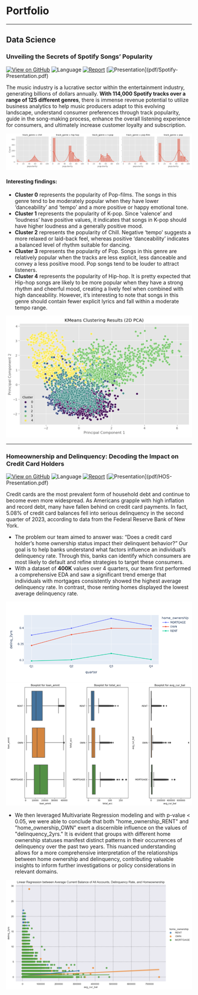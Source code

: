 # Portfolio
---
## Data Science

### Unveiling the Secrets of Spotify Songs’ Popularity

[![View on GitHub](https://img.shields.io/badge/GitHub-View_on_GitHub-blue?logo=GitHub)](https://github.com/linhlhpham/Spotify-Song-Popularity/blob/main/DSO-545_Final-Project-Code.ipynb)
![Language](https://img.shields.io/badge/Python-Language-navy?logo=Python)
[![Report](https://img.shields.io/badge/PDF-Report-red?logo=PDF)](pdf/Spotify-Report.pdf)
[![Presentation](https://img.shields.io/badge/Presentation-salmon?)](pdf/Spotify-Presentation.pdf)

The music industry is a lucrative sector within the entertainment industry, generating billions of dollars annually. **With 114,000 Spotify tracks over a range of 125 different genres**, there is immense revenue potential to utilize business analytics to help music producers adapt to this evolving landscape, understand consumer preferences through track popularity, guide in the song-making process, enhance the overall listening experience for consumers, and ultimately increase customer loyalty and subscription.

<center><img src="images/spotify graph.png"/></center>

#### Interesting findings:
- **Cluster 0** represents the popularity of Pop-films. The songs in this genre tend to be moderately popular when they have lower ‘danceability’ and ‘tempo’ and a more positive or happy emotional tone.
- **Cluster 1** represents the popularity of K-pop. Since ‘valence’ and ‘loudness’ have positive values, it indicates that songs in K-pop should have higher loudness and a generally positive mood.
- **Cluster 2** represents the popularity of Chill. Negative ‘tempo’ suggests a more relaxed or laid-back feel, whereas positive ‘danceability’ indicates a balanced level of rhythm suitable for dancing. 
- **Cluster 3** represents the popularity of Pop. Songs in this genre are relatively popular when the tracks are less explicit, less danceable and convey a less positive mood. Pop songs tend to be louder to attract listeners. 
- **Cluster 4** represents the popularity of Hip-hop. It is pretty expected that Hip-hop songs are likely to be more popular when they have a strong rhythm and cheerful mood, creating a lively feel when combined with high danceability. However, it’s interesting to note that songs in this genre should contain fewer explicit lyrics and fall within a moderate tempo range.

<center><img src="images/spotify clustering.png"/></center>

---
### Homeownership and Delinquency: Decoding the Impact on Credit Card Holders

[![View on GitHub](https://img.shields.io/badge/GitHub-View_on_GitHub-blue?logo=GitHub)](https://github.com/linhlhpham/Homeownership-delinquency/blob/main/DSO-510_Group-C1_Final-Code.ipynb)
![Language](https://img.shields.io/badge/Python-Language-navy?logo=Python)
[![Report](https://img.shields.io/badge/PDF-Report-red?logo=PDF)](pdf/HOS-Report.pdf)
[![Presentation](https://img.shields.io/badge/Presentation-salmon?)](pdf/HOS-Presentation.pdf)

Credit cards are the most prevalent form of household debt and continue to become even more widespread. As Americans grapple with high inflation and record debt, many have fallen behind on credit card payments. In fact, 5.08% of credit card balances fell into serious delinquency in the second quarter of 2023, according to data from the Federal Reserve Bank of New York.

- The problem our team aimed to answer was: “Does a credit card holder’s home ownership status impact their delinquent behavior?” Our goal is to help banks understand what factors influence an individual’s delinquency rate. Through this, banks can identify which consumers are most likely to default and refine strategies to target these consumers. 
- With a dataset of **400K** values over 4 quarters, our team first performed a comprehensive EDA and saw a significant trend emerge that individuals with mortgages consistently showed the highest average delinquency rate. In contrast, those renting homes displayed the lowest average delinquency rate. 

<center><img src="images/HOS 1.png"/></center>
<center><img src="images/HOS 3.png"/></center>

- We then leveraged Multivariate Regression modeling and with p-value < 0.05, we were able to conclude that both "home_ownership_RENT" and "home_ownership_OWN" exert a discernible influence on the values of "delinquency_2yrs." It is evident that groups with different home ownership statuses manifest distinct patterns in their occurrences of delinquency over the past two years. This nuanced understanding allows for a more comprehensive interpretation of the relationships between home ownership and delinquency, contributing valuable insights to inform further investigations or policy considerations in relevant domains.

<center><img src="images/HOS 2.png"/></center>
